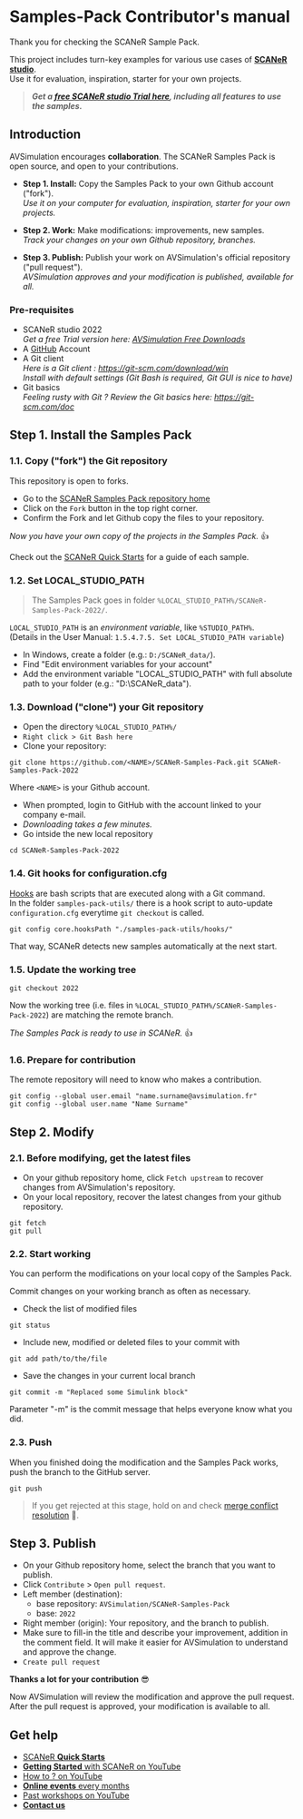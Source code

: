 # Samples-Pack Contributor's manual

Thank you for checking the SCANeR Sample Pack.

This project includes turn-key examples for various use cases of [**SCANeR studio**](https://www.avsimulation.com/scaner-catalog/).  
Use it for evaluation, inspiration, starter for your own projects.

> _**Get a [free SCANeR studio Trial here](https://www.avsimulation.com/free-download/), including all features to use the samples.**_

## Introduction

AVSimulation encourages **collaboration**. The SCANeR Samples Pack is open source, and open to your contributions.

* **Step 1. Install:** Copy the Samples Pack to your own Github account ("fork").  
  _Use it on your computer for evaluation, inspiration, starter for your own projects._
  
* **Step 2. Work:** Make modifications: improvements, new samples.  
  _Track your changes on your own Github repository, branches._
  
* **Step 3. Publish:** Publish your work on AVSimulation's official repository ("pull request").  
  _AVSimulation approves and your modification is published, available for all._

### Pre-requisites

* SCANeR studio 2022  
  _Get a free Trial version here: [AVSimulation Free Downloads](https://www.avsimulation.com/free-download/)_
* A [GitHub](https://github.com/login) Account
* A Git client  
  _Here is a Git client : https://git-scm.com/download/win_  
  _Install with default settings (Git Bash is required, Git GUI is nice to have)_
* Git basics  
  _Feeling rusty with Git ? Review the Git basics here:  https://git-scm.com/doc_

## Step 1. Install the Samples Pack

### 1.1. Copy ("fork") the Git repository

This repository is open to forks.

* Go to the [SCANeR Samples Pack repository home](https://github.com/AVSimulation/SCANeR-Samples-Pack/)
* Click on the `Fork` button in the top right corner.
* Confirm the Fork and let Github copy the files to your repository.

_Now you have your own copy of the projects in the Samples Pack._ 👍

Check out the [SCANeR Quick Starts](https://avsimulation.github.io/SCANeR-Quick-Starts/) for a guide of each sample.

### 1.2. Set LOCAL_STUDIO_PATH

> The Samples Pack goes in folder `%LOCAL_STUDIO_PATH%/SCANeR-Samples-Pack-2022/`.

`LOCAL_STUDIO_PATH` is an _environment variable_, like `%STUDIO_PATH%`.  
(Details in the User Manual: `1.5.4.7.5. Set LOCAL_STUDIO_PATH variable`)

* In Windows, create a folder (e.g.: `D:/SCANeR_data/`).
* Find "Edit environment variables for your account"
* Add the environment variable "LOCAL_STUDIO_PATH" with full absolute path to your folder (e.g.: "D:\SCANeR_data").

### 1.3. Download ("clone") your Git repository

* Open the directory `%LOCAL_STUDIO_PATH%/`
* `Right click > Git Bash here`
* Clone your repository:
```
git clone https://github.com/<NAME>/SCANeR-Samples-Pack.git SCANeR-Samples-Pack-2022
```
  Where `<NAME>` is your Github account.  
* When prompted, login to GitHub with the account linked to your company e-mail.
* *Downloading takes a few minutes.*
* Go intside the new local repository
```
cd SCANeR-Samples-Pack-2022
```

### 1.4. Git hooks for configuration.cfg

[Hooks](https://git-scm.com/docs/githooks) are bash scripts that are executed along with a Git command.  
In the folder `samples-pack-utils/` there is a hook script to auto-update `configuration.cfg` everytime `git checkout` is called.  
```
git config core.hooksPath "./samples-pack-utils/hooks/"
```
That way, SCANeR detects new samples automatically at the next start.

### 1.5. Update the working tree

```
git checkout 2022
```
Now the working tree (i.e. files in `%LOCAL_STUDIO_PATH%/SCANeR-Samples-Pack-2022`) are matching the remote branch.

_The Samples Pack is ready to use in SCANeR._ 👍

### 1.6. Prepare for contribution

The remote repository will need to know who makes a contribution.
```
git config --global user.email "name.surname@avsimulation.fr"
git config --global user.name "Name Surname"
```

## Step 2. Modify

### 2.1. Before modifying, get the latest files

* On your github repository home, click `Fetch upstream` to recover changes from AVSimulation's repository.
* On your local repository, recover the latest changes from your github repository.  
```
git fetch
git pull
```

### 2.2. Start working

You can perform the modifications on your local copy of the Samples Pack.

Commit changes on your working branch as often as necessary.

* Check the list of modified files
```
git status
```
* Include new, modified or deleted files to your commit with
```
git add path/to/the/file
```
* Save the changes in your current local branch
```
git commit -m "Replaced some Simulink block"
```
Parameter "-m" is the commit message that helps everyone know what you did.

### 2.3. Push

When you finished doing the modification and the Samples Pack works, push the branch to the GitHub server.
```
git push
```
> If you get rejected at this stage, hold on and check [merge conflict resolution](https://git-scm.com/book/en/v2/Git-Branching-Basic-Branching-and-Merging) 💪.

## Step 3. Publish

* On your Github repository home, select the branch that you want to publish.
* Click `Contribute` > `Open pull request`.
* Left member (destination):
  * base repository: `AVSimulation/SCANeR-Samples-Pack`
  * base: `2022`
* Right member (origin): Your repository, and the branch to publish.
* Make sure to fill-in the title and describe your improvement, addition in the comment field.
  It will make it easier for AVSimulation to understand and approve the change.
* `Create pull request`

**Thanks a lot for your contribution** 😎

Now AVSimulation will review the modification and approve the pull request.  
After the pull request is approved, your modification is available to all.

## Get help

* [SCANeR **Quick Starts**](https://avsimulation.github.io/SCANeR-Quick-Starts/)
* [**Getting Started** with SCANeR on YouTube](https://www.youtube.com/playlist?list=PLkaKWDRLGrSacxV-4e-EmGLGHbr-w09_5)
* [How to ? on YouTube](https://www.youtube.com/playlist?list=PLkaKWDRLGrSb2HZM76aeAaXoH0r06xwtl)
* [**Online events** every months](https://www.avsimulation.com/events/)
* [Past workshops on YouTube](https://www.youtube.com/playlist?list=PLkaKWDRLGrSZ5XdPTTLlDqJBXSDZy1U9Q)
* [**Contact us**](https://www.avsimulation.com/contact-us/)
